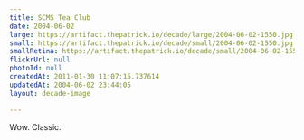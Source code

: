 ```yaml
---
title: SCMS Tea Club
date: 2004-06-02
large: https://artifact.thepatrick.io/decade/large/2004-06-02-1550.jpg
small: https://artifact.thepatrick.io/decade/small/2004-06-02-1550.jpg
smallRetina: https://artifact.thepatrick.io/decade/small/2004-06-02-1550@2x.jpg
flickrUrl: null
photoId: null
createdAt: 2011-01-30 11:07:15.737614
updatedAt: 2004-06-02 23:44:05
layout: decade-image

---
```

Wow. Classic.
